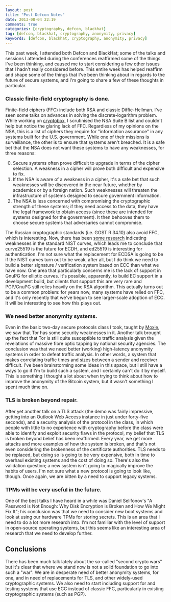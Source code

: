 ```yaml
---
layout: post
title: "Post-Defcon Notes"
date: 2013-08-04 22:19
comments: true
categories: [cryptography, defcon, blackhat]
tag: [defcon, blackhat, cryptography, anonymity, privacy]
keywords: [defcon, blackhat, cryptography, anonymity, privacy]
---
```


This past week, I attended both Defcon and BlackHat; some of the talks
and sessions I attended during the conferences reaffirmed some of the
things I've been thinking, and caused me to start considering a few
other issues that I hadn't really considered before. This entire week
has helped reaffirm and shape some of the things that I've been
thinking about in regards to the future of secure systems, and I'm
going to share a few of these thoughts in particular.

### Classic finite-field cryptography is done.

Finite-field ciphers (FFC) include both RSA and classic
Diffie-Hellman. I've seen some talks on advances in solving the
discrete-logarithm problem. While working on
[cryptobox](http://cryptobox.tyrfingr.is/), I scrutinised the NSA
Suite B list and couldn't help but notice the glaring lack of
FFC. Regardless of my opinions on the NSA, this is a list of ciphers
they require for "information assurance" in any systems built for the
U.S. government. While one of their missions is surveillance, the
other is to ensure that systems aren't breached. It is a safe bet that
the NSA does not want these systems to have any weaknesses, for three
reasons:

0. Secure systems often prove difficult to upgrade in terms of the
   cipher selection. A weakness in a cipher will prove both difficult
   and expensive to fix.
0. If the NSA is aware of a weakness in a cipher, it's a safe bet that
   such weaknesses will be discovered in the near future, whether by
   academics or by a foreign nation. Such weaknesses will threaten the
   infrastructure of systems designed to secure government
   information.
0. The NSA is less concerned with compromising the cryptographic
   strength of these systems; if they need access to the data, they
   have the legal framework to obtain access (since these are intended
   for systems designed for the government). It then behooves them to
   choose secure systems that adversaries cannot compromise.
   
The Russian cryptographic standards (i.e. GOST R 34.10) also avoid
FFC, which is interesting.  Now, there has been
[some research](cr.yp.to/talks/2013.05.31/slides-dan+tanja-20130531-4x3.pdf)
indicating weaknesses in the standard NIST curves, which leads me to
conclude that curve25519 is the future for ECDH, and ed25519 is
interesting for authentication. I'm not sure what the replacement for
ECDSA is going to be if the NIST curves turn out to be weak, after
all, but I do think we need to build a better signature / verification
system based on ECC than what we have now. One area that particularly
concerns me is the lack of support in GnuPG for elliptic curves. It's
possible, apparently, to build EC support in a development build, but
clients that support this are very rare and PGP/GnuPG still relies
heavily on the RSA algorithm. This actually turns out to be a common
problem: for years now, many systems have relied on FFC, and it's only
recently that we've begun to see larger-scale adoption of ECC. It will
be interesting to see how this plays out.

### We need better anonymity systems.

Even in the basic two-day secure protocols class I took, taught by
[Moxie](http://thoughtcrime.org/), we saw that Tor has some security
weaknesses in it. Another talk brought up the fact that Tor is still
quite susceptible to traffic analysis given the revelations of massive
fibre optic tapping by national security agencies. The conclusion was
that we need better (working) high-latency anonymity systems in order
to defeat traffic analysis. In other words, a system that makes
correlating traffic times and sizes between a sender and receiver
difficult. I've been brainstorming some ideas in this space, but I
still have a ways to go if I'm to build such a system, and I certainly
can't do it by myself. This is something I thought a lot about when
trying to think about how to improve the anonymity of the Bitcoin
system, but it wasn't something I spent much time on.

### TLS is broken beyond repair.

After yet another talk on a TLS attack (the demo was fairly
impressive, getting into an Outlook Web Access instance in just under
forty-five seconds), and a security analysis of the protocol in the
class, in which people with little to no experience with cryptography
before the class were able to identify and exploit security flaws in
the protocol, my belief that TLS is broken beyond belief has been
reaffirmed. Every year, we get more attacks and more examples of how
the system is broken, and that's not even considering the brokenness
of the certificate authorities. TLS needs to be replaced, but doing so
is going to be very expensive, both in time to overhaul existing
systems and the cost of doing so. There's also the validation
question; a new system isn't going to magically improve the habits of
users. I'm not sure what a new protocol is going to look like,
though. Once again, we are bitten by a need to support legacy systems.

### TPMs will be very useful in the future.

One of the best talks I have heard in a while was Daniel Selifonov's
"A Password is Not Enough: Why Disk Encryption is Broken and How We
Might Fix It"; his conclusion was that we need to consider new boot
systems and look at using our hardware TPMs for storing secrets. This
is an area that I need to do a lot more research into. I'm not
familiar with the level of support in open-source operating systems,
but this seems like an interesting area of research that we need to
develop further.

## Conclusions

There has been much talk lately about the so-called "second crypto
wars" but it's clear that where we stand now is not a solid foundation
to go into such a "war". We are in desperate need of better anonymity
systems, for one, and in need of replacements for TLS, and other
widely-used cryptographic systems. We also need to start including
support for and testing systems that use ECC instead of classic FFC,
particularly in existing cryptographic systems (such as PGP).
